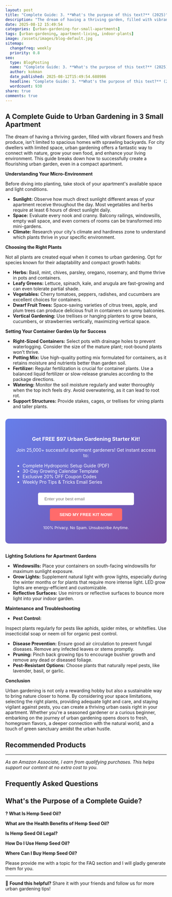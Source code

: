 ```yaml
---
layout: post
title: "Complete Guide: 3. **What's the purpose of this text?** (2025)"
description: "The dream of having a thriving garden, filled with vibrant flowers and fresh produce, isn't limited to spacious homes with sprawling backyards.  For city dwelle..."
date: 2025-08-12 15:49:54 
categories: [urban-gardening-for-small-apartments]
tags: [urban-gardening, apartment-living, indoor-plants]
image: /assets/images/blog-default.jpg
sitemap:
  changefreq: weekly
  priority: 0.8
seo:
  type: BlogPosting
  name: "Complete Guide: 3. **What's the purpose of this text?** (2025)"
  author: kokman
  date_published: 2025-08-12T15:49:54.688986
  headline: "Complete Guide: 3. **What's the purpose of this text?** (2025)"
  wordcount: 930
share: true
comments: true
---
```


##  A  Complete Guide to Urban Gardening in 3 Small Apartment 

The dream of having a thriving garden, filled with vibrant flowers and fresh produce, isn't limited to spacious homes with sprawling backyards.  For city dwellers with limited space, urban gardening offers a fantastic way to connect with nature, grow your own food, and enhance your living environment. This guide breaks down how to successfully create a flourishing urban garden, even in a compact apartment.

**Understanding Your Micro-Environment**

Before diving into planting, take stock of your apartment's available space and light conditions. 

* **Sunlight:** Observe how much direct sunlight different areas of your apartment receive throughout the day. Most vegetables and herbs require at least 6 hours of direct sunlight daily.  
* **Space:** Evaluate every nook and cranny. Balcony railings, windowsills, empty wall space, and even corners of rooms can be transformed into mini-gardens.
* **Climate:**  Research your city's climate and hardiness zone to understand which plants thrive in your specific environment.
    
**Choosing the Right Plants**

Not all plants are created equal when it comes to urban gardening. Opt for species known for their adaptability and compact growth habits:

* **Herbs:** Basil, mint, chives, parsley, oregano, rosemary, and thyme thrive in pots and containers. 
* **Leafy Greens:** Lettuce, spinach, kale, and arugula are fast-growing and can even tolerate partial shade.  
* **Vegetables:** Cherry tomatoes, peppers, radishes, and cucumbers are excellent choices for containers.
* **Dwarf Fruit Trees:** Space-saving varieties of citrus trees, apple, and plum trees can produce delicious fruit in containers on sunny balconies. 
* **Vertical Gardening:** Use trellises or hanging planters to grow  beans, cucumbers, or strawberries vertically, maximizing vertical space. 

**Setting Your Container Garden Up for Success**

* **Right-Sized Containers:** Select pots with drainage holes to prevent waterlogging. Consider the size of the mature plant; root-bound plants won't thrive.
* **Potting Mix:** Use high-quality potting mix formulated for containers, as it retains moisture and nutrients better than garden soil. 
* **Fertilizer:** Regular fertilization is crucial for container plants. Use a balanced liquid fertilizer or slow-release granules according to the package directions. 
* **Watering:** Monitor the soil moisture regularly and water thoroughly when the top inch feels dry. Avoid overwatering, as it can lead to root rot.
* **Support Structures:** Provide stakes, cages, or trellises for vining plants and taller plants.

<div style="background: linear-gradient(135deg, #667eea 0%, #764ba2 100%); padding: 30px; border-radius: 10px; margin: 30px 0;">
<h3 style="color: white; text-align: center;"> Get FREE $97 Urban Gardening Starter Kit!</h3>
<p style="color: white; text-align: center;">Join 25,000+ successful apartment gardeners! Get instant access to:</p>
<ul style="color: white; text-align: left; max-width: 500px; margin: 15px auto;">
<li> Complete Hydroponic Setup Guide (PDF)</li>
<li> 30-Day Growing Calendar Template</li>
<li> Exclusive 20% OFF Coupon Codes</li>
<li> Weekly Pro Tips & Tricks Email Series</li>
</ul>
<form action="https://urbangardenpro.us1.list-manage.com/subscribe/post?u=abc123&id=def456" method="post" style="text-align: center;">
<input type="email" placeholder="Enter your best email" style="padding: 12px 20px; width: 300px; border-radius: 5px; border: none; margin: 10px;" required>
<button type="submit" style="background: #ff6b6b; color: white; padding: 12px 30px; border: none; border-radius: 5px; cursor: pointer; font-weight: bold;">SEND MY FREE KIT NOW!</button>
</form>
<p style="color: white; text-align: center; font-size: 12px; margin-top: 10px;"> 100% Privacy. No Spam. Unsubscribe Anytime.</p>
</div>
    


**Lighting Solutions for Apartment Gardens**

* **Windowsills:** Place your containers on south-facing windowsills for maximum sunlight exposure. 
* **Grow Lights:** Supplement natural light with grow lights, especially during the winter months or for plants that require more intense light. LED grow lights are energy-efficient and customizable.
* **Reflective Surfaces:** Use mirrors or reflective surfaces to bounce more light into your indoor garden.  

**Maintenance and Troubleshooting**

* **Pest Control:**  

Inspect plants regularly for pests like aphids, spider mites, or whiteflies. Use insecticidal soap or neem oil for organic pest control.
* **Disease Prevention:** Ensure good air circulation to prevent fungal diseases. Remove any infected leaves or stems promptly.
* **Pruning:** Pinch back growing tips to encourage bushier growth and remove any dead or diseased foliage. 
* **Pest-Resistant Options:** Choose plants that naturally repel pests, like lavender, basil, or garlic.

**Conclusion**

Urban gardening is not only a rewarding hobby but also a sustainable way to bring nature closer to home. By considering your space limitations, selecting the right plants, providing adequate light and care, and staying vigilant against pests, you can create a thriving urban oasis right in your apartment. Whether you're a seasoned gardener or a curious beginner, embarking on the journey of urban gardening opens doors to fresh, homegrown flavors, a deeper connection with the natural world, and a touch of green sanctuary amidst the urban hustle.

## Recommended Products



---
*As an Amazon Associate, I earn from qualifying purchases. This helps support our content at no extra cost to you.*



## Frequently Asked Questions

##  What's the Purpose of a  Complete Guide?

**? What Is Hemp Seed Oil?**

**What are the Health Benefits of Hemp Seed Oil?**

**Is Hemp Seed Oil Legal?**

**How Do I Use Hemp Seed Oil?**

**Where Can I Buy Hemp Seed Oil?**




Please provide me with a topic for the FAQ section and I will gladly generate them for you.

<script type="application/ld+json">
{
  "@context": "https://schema.org",
  "@type": "BlogPosting",
  "headline": "Complete Guide: 3. **What's the purpose of this text?** (2025)",
  "author": {
    "@type": "Person",
    "name": "kokman"
  },
  "datePublished": "2025-08-12T15:49:54.688986",
  "dateModified": "2025-08-12T15:49:54.688986",
  "publisher": {
    "@type": "Organization",
    "name": "Urban Garden Pro",
    "url": "https://kokman168.github.io/my-ai-blog"
  },
  "wordCount": 834,
  "articleBody": "##  A  Complete Guide to Urban Gardening in 3 Small Apartment \n\nThe dream of having a thriving garden, filled with vibrant flowers and fresh produce, isn't limited to spacious homes with sprawling bac..."
}
</script>


---

🚀 **Found this helpful?** Share it with your friends and follow us for more urban gardening tips!

